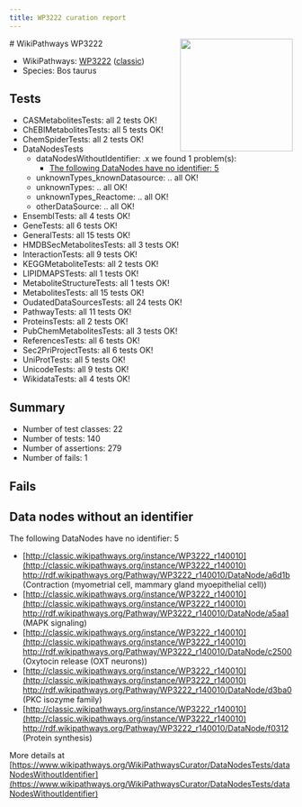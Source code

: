 ```yaml
---
title: WP3222 curation report
---
```


<img style="float: right; width: 200px" src="https://upload.wikimedia.org/wikipedia/commons/thumb/8/83/Wplogo_with_text_500.png/640px-Wplogo_with_text_500.png" />
# WikiPathways WP3222

* WikiPathways: [WP3222](https://wikipathways.org/pathways/WP3222) ([classic](https://classic.wikipathways.org/instance/WP3222))
* Species: Bos taurus
## Tests
* CASMetabolitesTests: all 2 tests OK!
* ChEBIMetabolitesTests: all 5 tests OK!
* ChemSpiderTests: all 2 tests OK!
* DataNodesTests
    * dataNodesWithoutIdentifier: .x we found 1 problem(s):
        * [The following DataNodes have no identifier: 5](#d2d32fa4)
    * unknownTypes_knownDatasource: .. all OK!
    * unknownTypes: .. all OK!
    * unknownTypes_Reactome: .. all OK!
    * otherDataSource: .. all OK!
* EnsemblTests: all 4 tests OK!
* GeneTests: all 6 tests OK!
* GeneralTests: all 15 tests OK!
* HMDBSecMetabolitesTests: all 3 tests OK!
* InteractionTests: all 9 tests OK!
* KEGGMetaboliteTests: all 2 tests OK!
* LIPIDMAPSTests: all 1 tests OK!
* MetaboliteStructureTests: all 1 tests OK!
* MetabolitesTests: all 15 tests OK!
* OudatedDataSourcesTests: all 24 tests OK!
* PathwayTests: all 11 tests OK!
* ProteinsTests: all 2 tests OK!
* PubChemMetabolitesTests: all 3 tests OK!
* ReferencesTests: all 6 tests OK!
* Sec2PriProjectTests: all 6 tests OK!
* UniProtTests: all 5 tests OK!
* UnicodeTests: all 9 tests OK!
* WikidataTests: all 4 tests OK!


## Summary

* Number of test classes: 22
* Number of tests: 140
* Number of assertions: 279
* Number of fails: 1

## Fails

<a name="d2d32fa4" />

## Data nodes without an identifier

The following DataNodes have no identifier: 5

* [http://classic.wikipathways.org/instance/WP3222_r140010](http://classic.wikipathways.org/instance/WP3222_r140010) http://rdf.wikipathways.org/Pathway/WP3222_r140010/DataNode/a6d1b (Contraction (myometrial cell, 
mammary gland myoepithelial cell))
* [http://classic.wikipathways.org/instance/WP3222_r140010](http://classic.wikipathways.org/instance/WP3222_r140010) http://rdf.wikipathways.org/Pathway/WP3222_r140010/DataNode/a5aa1 (MAPK signaling)
* [http://classic.wikipathways.org/instance/WP3222_r140010](http://classic.wikipathways.org/instance/WP3222_r140010) http://rdf.wikipathways.org/Pathway/WP3222_r140010/DataNode/c2500 (Oxytocin release 
(OXT neurons))
* [http://classic.wikipathways.org/instance/WP3222_r140010](http://classic.wikipathways.org/instance/WP3222_r140010) http://rdf.wikipathways.org/Pathway/WP3222_r140010/DataNode/d3ba0 (PKC
isozyme family)
* [http://classic.wikipathways.org/instance/WP3222_r140010](http://classic.wikipathways.org/instance/WP3222_r140010) http://rdf.wikipathways.org/Pathway/WP3222_r140010/DataNode/f0312 (Protein synthesis)


More details at [https://www.wikipathways.org/WikiPathwaysCurator/DataNodesTests/dataNodesWithoutIdentifier](https://www.wikipathways.org/WikiPathwaysCurator/DataNodesTests/dataNodesWithoutIdentifier)

